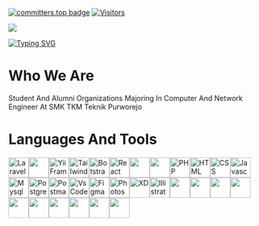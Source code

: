 [![committers.top badge](https://user-badge.committers.top/indonesia/ifandika.svg)](https://user-badge.committers.top/indonesia/ifandika)
[![Visitors](https://api.visitorbadge.io/api/visitors?path=https%3A%2F%2Fgithub.com%2Fifandika&label=visitor+total&labelColor=%23697689&countColor=%23263759&style=flat-square)](https://visitorbadge.io/status?path=https%3A%2F%2Fgithub.com%2Fifandika)

![](./src/header_.png)

[![Typing SVG](https://readme-typing-svg.demolab.com?font=Fira+Code&pause=1000&random=false&width=435&lines=introduce;I+am+Maulana+Ifandika;I+like+networking%2C+computer+science%2C+programming%2C+and+mathematics;Never+give+up+in+your+life)](https://git.io/typing-svg)

# Who We Are

<p style="text-transform: capitalize;">
Student and alumni organizations majoring in Computer and Network Engineer at SMK TKM Teknik Purworejo
</p>

# Languages And Tools
<div style="display: flex; flex-wrap: wrap;">
    <img src="https://www.vectorlogo.zone/logos/laravel/laravel-icon.svg" alt="Laravel" height="40px">
    <img src="https://cdn.jsdelivr.net/gh/devicons/devicon/icons/codeigniter/codeigniter-plain.svg" alt="" height="40px">
    <img src="https://www.vectorlogo.zone/logos/yiiframework/yiiframework-icon.svg" alt="Yii Framework" height="40px">
    <img src="https://www.vectorlogo.zone/logos/tailwindcss/tailwindcss-icon.svg" alt="Tailwind" height="40px">
    <img src="https://upload.vectorlogo.zone/logos/getbootstrap/images/987f8f6c-263a-47b1-a85d-853cfca215d9.svg" alt="Botstrap" height="40px">
    <img src="https://www.vectorlogo.zone/logos/reactjs/reactjs-icon.svg" alt="React Js" height="40px">
    <img src="https://cdn.jsdelivr.net/gh/devicons/devicon/icons/nextjs/nextjs-original-wordmark.svg" alt="" height="40px">
    <img src="https://cdn.jsdelivr.net/gh/devicons/devicon/icons/vuejs/vuejs-original.svg" alt="" height="40px">
    <img src="https://www.vectorlogo.zone/logos/php/php-icon.svg" alt="PHP" height="40px">
    <img src="https://www.vectorlogo.zone/logos/w3_html5/w3_html5-icon.svg" alt="HTML" height="40px">
    <img src="https://www.vectorlogo.zone/logos/w3_css/w3_css-icon.svg" alt="CSS" height="40px">
    <img src="https://cdn.jsdelivr.net/gh/devicons/devicon/icons/javascript/javascript-original.svg" alt="Javascript" height="40px">
    <img src="https://www.vectorlogo.zone/logos/mysql/mysql-horizontal.svg" alt="Mysql" height="40px">
    <img src="https://www.vectorlogo.zone/logos/postgresql/postgresql-icon.svg" alt="PostgreSQL" height="40px">
    <img src="https://www.vectorlogo.zone/logos/getpostman/getpostman-icon.svg" alt="Postman" height="40px">
    <img src="https://upload.vectorlogo.zone/logos/visualstudio_code/images/a4381320-f83c-4a29-9db3-b241c1d096b1.svg" alt="Vs Code" height="40px">
    <img src="https://www.vectorlogo.zone/logos/figma/figma-icon.svg" alt="Figma" height="40px">
    <img src="https://cdn.jsdelivr.net/gh/devicons/devicon/icons/photoshop/photoshop-line.svg" alt="Photoshop" height="40px">
    <img src="https://cdn.jsdelivr.net/gh/devicons/devicon/icons/xd/xd-line.svg" alt="XD" height="40px">
    <img src="https://cdn.jsdelivr.net/gh/devicons/devicon/icons/illustrator/illustrator-line.svg" alt="Illistrator" height="40px">
    <img src="https://cdn.jsdelivr.net/gh/devicons/devicon/icons/composer/composer-original.svg" alt="" height="40px">
    <img src="https://cdn.jsdelivr.net/gh/devicons/devicon/icons/npm/npm-original-wordmark.svg" alt="" height="40px">
    <img src="https://cdn.jsdelivr.net/gh/devicons/devicon/icons/nodejs/nodejs-plain.svg" alt="" height="40px">
    <img src="https://cdn.jsdelivr.net/gh/devicons/devicon/icons/android/android-original.svg" alt="" height="40px">
    <img src="https://cdn.jsdelivr.net/gh/devicons/devicon/icons/atom/atom-original.svg" alt="" height="40px">
    <img src="https://cdn.jsdelivr.net/gh/devicons/devicon/icons/cplusplus/cplusplus-line.svg" alt="" height="40px">
    <img src="https://cdn.jsdelivr.net/gh/devicons/devicon/icons/csharp/csharp-original.svg" alt="" height="40px">
    <img src="https://cdn.jsdelivr.net/gh/devicons/devicon/icons/dot-net/dot-net-original.svg" alt="" height="40px">
    <img src="https://cdn.jsdelivr.net/gh/devicons/devicon/icons/git/git-original.svg" alt="" height="40px">
    <img src="https://cdn.jsdelivr.net/gh/devicons/devicon/icons/sass/sass-original.svg" alt="" height="40px">
</div>

